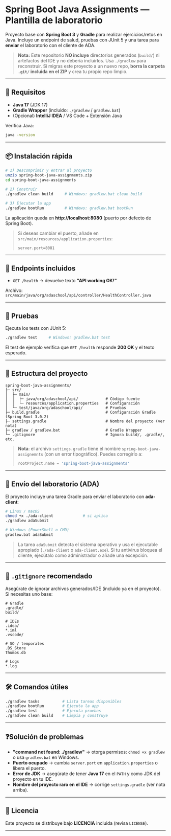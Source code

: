 # Spring Boot Java Assignments — Plantilla de laboratorio

Proyecto base con **Spring Boot 3** y **Gradle** para realizar ejercicios/retos en Java. Incluye un endpoint de salud, pruebas con JUnit 5 y una tarea para **enviar** el laboratorio con el cliente de ADA.

> **Nota:** Este repositorio **NO incluye** directorios generados (`build/`) ni artefactos del IDE y no debería incluirlos. Usa `./gradlew` para reconstruir. Si migras este proyecto a un nuevo repo, **borra la carpeta `.git/` incluida en el ZIP** y crea tu propio repo limpio.

---

## 🚀 Requisitos

- **Java 17** (JDK 17)
- **Gradle Wrapper** (incluido: `./gradlew` / `gradlew.bat`)
- (Opcional) **IntelliJ IDEA** / VS Code + Extensión Java

Verifica Java:
```bash
java -version
```

---

## 📦 Instalación rápida

```bash
# 1) Descomprimir y entrar al proyecto
unzip spring-boot-java-assignments.zip
cd spring-boot-java-assignments

# 2) Construir
./gradlew clean build     # Windows: gradlew.bat clean build

# 3) Ejecutar la app
./gradlew bootRun         # Windows: gradlew.bat bootRun
```
La aplicación queda en **http://localhost:8080** (puerto por defecto de Spring Boot).

> Si deseas cambiar el puerto, añade en `src/main/resources/application.properties`:
> ```properties
> server.port=8081
> ```

---

## 🔌 Endpoints incluidos

- `GET /health` → devuelve texto **"API working OK!"**

Archivo: `src/main/java/org/adaschool/api/controller/HealthController.java`

---

## 🧪 Pruebas

Ejecuta los tests con JUnit 5:
```bash
./gradlew test     # Windows: gradlew.bat test
```
El test de ejemplo verifica que `GET /health` responde **200 OK** y el texto esperado.

---

## 📁 Estructura del proyecto

```
spring-boot-java-assignments/
├─ src/
│  ├─ main/
│  │  ├─ java/org/adaschool/api/            # Código fuente
│  │  └─ resources/application.properties   # Configuración
│  └─ test/java/org/adaschool/api/          # Pruebas
├─ build.gradle                             # Configuración Gradle (Spring Boot 3.0.2)
├─ settings.gradle                          # Nombre del proyecto (ver nota)
├─ gradlew / gradlew.bat                    # Gradle Wrapper
└─ .gitignore                               # Ignora build/, .gradle/, etc.
```

> **Nota**: el archivo `settings.gradle` tiene el nombre `spring-boot-java-assignemnts` (con un error tipográfico). Puedes corregirlo a:
> ```gradle
> rootProject.name = 'spring-boot-java-assignments'
> ```

---

## 📨 Envío del laboratorio (ADA)

El proyecto incluye una tarea Gradle para enviar el laboratorio con **ada-client**:

```bash
# Linux / macOS
chmod +x ./ada-client             # si aplica
./gradlew adaSubmit

# Windows (PowerShell o CMD)
gradlew.bat adaSubmit
```

> La tarea `adaSubmit` detecta el sistema operativo y usa el ejecutable apropiado (`./ada-client` o `ada-client.exe`). Si tu antivirus bloquea el cliente, ejecútalo como administrador o añade una excepción.

---

## 🧹 `.gitignore` recomendado

Asegúrate de ignorar archivos generados/IDE (incluido ya en el proyecto). Si necesitas uno base:

```
# Gradle
.gradle/
build/

# IDEs
.idea/
*.iml
.vscode/

# SO / temporales
.DS_Store
Thumbs.db

# Logs
*.log
```

---

## 🛠️ Comandos útiles

```bash
./gradlew tasks          # Lista tareas disponibles
./gradlew bootRun        # Ejecuta la app
./gradlew test           # Ejecuta pruebas
./gradlew clean build    # Limpia y construye
```

---

## ❓Solución de problemas

- **"command not found: ./gradlew"** → otorga permisos: `chmod +x gradlew` o usa `gradlew.bat` en Windows.
- **Puerto ocupado** → cambia `server.port` en `application.properties` o libera el puerto.
- **Error de JDK** → asegúrate de tener **Java 17** en el `PATH` y como JDK del proyecto en tu IDE.
- **Nombre del proyecto raro en el IDE** → corrige `settings.gradle` (ver nota arriba).

---

## 📄 Licencia

Este proyecto se distribuye bajo **LICENCIA** incluida (revisa `LICENSE`).

---
